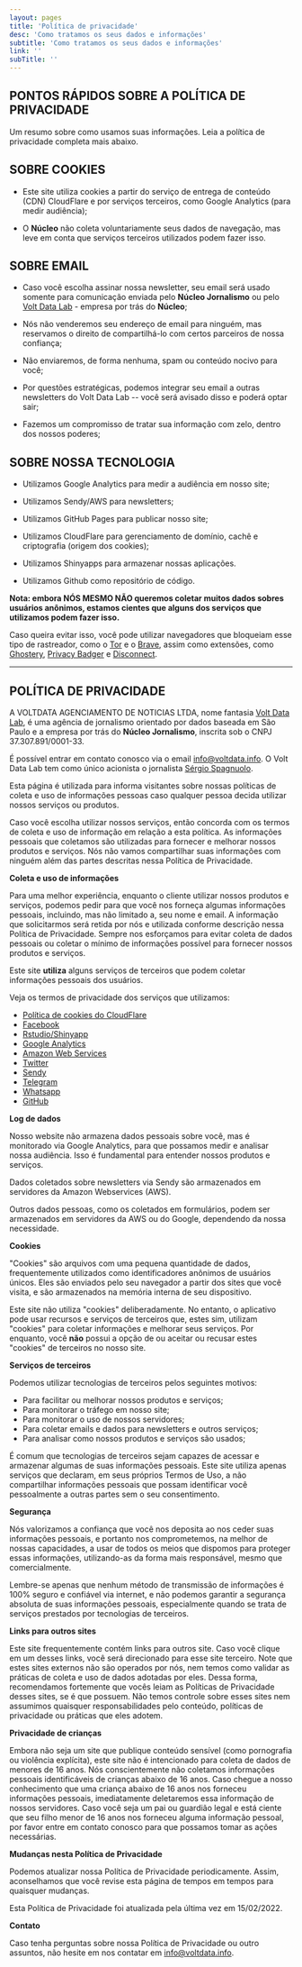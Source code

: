 ```yaml
---
layout: pages
title: 'Política de privacidade'
desc: 'Como tratamos os seus dados e informações'
subtitle: 'Como tratamos os seus dados e informações'
link: ''
subTitle: ''
---
```


## PONTOS RÁPIDOS SOBRE A POLÍTICA DE PRIVACIDADE

Um resumo sobre como usamos suas informações. Leia a política de privacidade completa mais abaixo.

## SOBRE COOKIES

- Este site utiliza cookies a partir do serviço de entrega de conteúdo (CDN) CloudFlare e por serviços terceiros, como Google Analytics (para medir audiência);

- O **Núcleo** não coleta voluntariamente seus dados de navegação, mas leve em conta que serviços terceiros utilizados podem fazer isso.

## SOBRE EMAIL  

- Caso você escolha assinar nossa newsletter, seu email será usado somente para comunicação enviada pelo **Núcleo Jornalismo** ou pelo [Volt Data Lab](www.voltdata.info) - empresa por trás do **Núcleo**;

- Nós não venderemos seu endereço de email para ninguém, mas reservamos o direito de compartilhá-lo com certos parceiros de nossa confiança;

- Não enviaremos, de forma nenhuma, spam ou conteúdo nocivo para você;

- Por questões estratégicas, podemos integrar seu email a outras newsletters do Volt Data Lab -- você será avisado disso e poderá optar sair;

- Fazemos um compromisso de tratar sua informação com zelo, dentro dos nossos poderes;

## SOBRE NOSSA TECNOLOGIA

- Utilizamos Google Analytics para medir a audiência em nosso site;

- Utilizamos Sendy/AWS para newsletters;

- Utilizamos GitHub Pages para publicar nosso site;

- Utilizamos CloudFlare para gerenciamento de domínio, cachê e criptografia (origem dos cookies);

- Utilizamos Shinyapps para armazenar nossas aplicações.

- Utilizamos Github como repositório de código.

**Nota: embora NÓS MESMO NÃO queremos coletar muitos dados sobres usuários anônimos, estamos cientes que alguns dos serviços que utilizamos podem fazer isso.**

Caso queira evitar isso, você pode utilizar navegadores que bloqueiam esse tipo de rastreador, como o [Tor](https://www.torproject.org/download/) e o [Brave](https://brave.com/), assim como extensões, como [Ghostery](https://chrome.google.com/webstore/detail/ghostery-%E2%80%93-privacy-ad-blo/mlomiejdfkolichcflejclcbmpeaniij), [Privacy Badger](https://chrome.google.com/webstore/detail/privacy-badger/pkehgijcmpdhfbdbbnkijodmdjhbjlgp?hl=en) e [Disconnect](https://chrome.google.com/webstore/detail/disconnect/jeoacafpbcihiomhlakheieifhpjdfeo?hl=en).

<hr>

## POLÍTICA DE PRIVACIDADE

A VOLTDATA AGENCIAMENTO DE NOTICIAS LTDA, nome fantasia [Volt Data Lab](www.voltdata.info), é uma agência de jornalismo orientado por dados baseada em São Paulo e a empresa por trás do **Núcleo Jornalismo**, inscrita sob o CNPJ 37.307.891/0001-33.

É possível entrar em contato conosco via o email [info@voltdata.info](mailto:info@voltdata.info). O Volt Data Lab tem como único acionista o jornalista [Sérgio Spagnuolo](https://www.linkedin.com/in/sergiospagnuolo/).

Esta página é utilizada para informa visitantes sobre nossas políticas de coleta e uso de informações pessoas caso qualquer pessoa decida utilizar nossos serviços ou produtos.

Caso você escolha utilizar nossos serviços, então concorda com os termos de coleta e uso de informação em relação a esta política. As informações pessoais que coletamos são utilizadas para fornecer e melhorar nossos produtos e serviços. Nós não vamos compartilhar suas informações com ninguém além das partes descritas nessa Política de Privacidade.

**Coleta e uso de informações**

Para uma melhor experiência, enquanto o cliente utilizar nossos produtos e serviços, podemos pedir para que você nos forneça algumas informações pessoais, incluindo, mas não limitado a, seu nome e email. A informação que solicitarmos será retida por nós e utilizada conforme descrição nessa Política de Privacidade. Sempre nos esforçamos para evitar coleta de dados pessoais ou coletar o mínimo de informações possível para fornecer nossos produtos e serviços.

Este site **utiliza** alguns serviços de terceiros que podem coletar informações pessoais dos usuários.

Veja os termos de privacidade dos serviços que utilizamos:

*   [Política de cookies do CloudFlare](https://support.cloudflare.com/hc/pt-br/articles/200170156-Como-funcionam-os-cookies-da-Cloudflare)
*   [Facebook](https://www.facebook.com/about/privacy/update/printable)
*   [Rstudio/Shinyapp](https://rstudio.com/about/privacy-policy/)
*   [Google Analytics](https://policies.google.com/privacy?hl=en-US)
*   [Amazon Web Services](https://aws.amazon.com/pinpoint/data-privacy-compliance-faq/)
*   [Twitter](https://twitter.com/en/privacy)
*   [Sendy](https://sendy.co/privacy-policy)
*   [Telegram](https://telegram.org/privacy)
*   [Whatsapp](https://www.whatsapp.com/legal/privacy-policy)
*   [GitHub](https://docs.github.com/pt/free-pro-team@latest/github/site-policy/github-privacy-statement)

**Log de dados**

Nosso website não armazena dados pessoais sobre você, mas é monitorado via Google Analytics, para que possamos medir e analisar nossa audiência. Isso é fundamental para entender nossos produtos e serviços.

Dados coletados sobre newsletters via Sendy são armazenados em servidores da Amazon Webservices (AWS).

Outros dados pessoas, como os coletados em formulários, podem ser armazenados em servidores da AWS ou do Google, dependendo da nossa necessidade.

**Cookies**

"Cookies" são arquivos com uma pequena quantidade de dados, frequentemente utilizados como identificadores anônimos de usuários únicos. Eles são enviados pelo seu navegador a partir dos sites que você visita, e são armazenados na memória interna de seu dispositivo.

Este site não utiliza "cookies" deliberadamente. No entanto, o aplicativo pode usar recursos e serviços de terceiros que, estes sim, utilizam "cookies" para coletar informações e melhorar seus serviços. Por enquanto, você **não** possui a opção de ou aceitar ou recusar estes "cookies" de terceiros no nosso site.

**Serviços de terceiros**

Podemos utilizar tecnologias de terceiros pelos seguintes motivos:

* Para facilitar ou melhorar nossos produtos e serviços;
* Para monitorar o tráfego em nosso site;
* Para monitorar o uso de nossos servidores;
* Para coletar emails e dados para newsletters e outros serviços;
* Para analisar como nossos produtos e serviços são usados;

É comum que tecnologias de terceiros sejam capazes de acessar e armazenar algumas de suas informações pessoais. Este site utiliza apenas serviços que declaram, em seus próprios Termos de Uso, a não compartilhar informações pessoais que possam identificar você pessoalmente a outras partes sem o seu consentimento.

**Segurança**

Nós valorizamos a confiança que você nos deposita ao nos ceder suas informações pessoais, e portanto nos comprometemos, na melhor de nossas capacidades, a usar de todos os meios que dispomos para proteger essas informações, utilizando-as da forma mais responsável, mesmo que comercialmente.

Lembre-se apenas que nenhum método de transmissão de informações é 100% seguro e confiável via internet, e não podemos garantir a segurança absoluta de suas informações pessoais, especialmente quando se trata de serviços prestados por tecnologias de terceiros.

**Links para outros sites**

Este site frequentemente contém links para outros site. Caso você clique em um desses links, você será direcionado para esse site terceiro. Note que estes sites externos não são operados por nós, nem temos como validar as práticas de coleta e uso de dados adotadas por eles. Dessa forma, recomendamos fortemente que vocês leiam as Políticas de Privacidade desses sites, se é que possuem. Não temos controle sobre esses sites nem assumimos quaisquer responsabilidades pelo conteúdo, políticas de privacidade ou práticas que eles adotem.

**Privacidade de crianças**

Embora não seja um site que publique conteúdo sensível (como pornografia ou violência explícita), este site não é intencionado para coleta de dados de menores de 16 anos. Nós conscientemente não coletamos informações pessoais identificáveis de crianças abaixo de 16 anos. Caso chegue a nosso conhecimento que uma criança abaixo de 16 anos nos forneceu informações pessoais, imediatamente deletaremos essa informação de nossos servidores. Caso você seja um pai ou guardião legal e está ciente que seu filho menor de 16 anos nos forneceu alguma informação pessoal, por favor entre em contato conosco para que possamos tomar as ações necessárias.

**Mudanças nesta Política de Privacidade**

Podemos atualizar nossa Política de Privacidade periodicamente. Assim, aconselhamos que você revise esta página de tempos em tempos para quaisquer mudanças.

Esta Política de Privacidade foi atualizada pela última vez em 15/02/2022.

**Contato**

Caso tenha perguntas sobre nossa Política de Privacidade ou outro assuntos, não hesite em nos contatar em [info@voltdata.info](mailto:info@voltdata.info).
